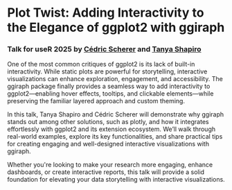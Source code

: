 # Plot Twist: Adding Interactivity to the Elegance of ggplot2 with ggiraph

### Talk for useR 2025 by [Cédric Scherer](https://www.cedricscherer.com/) and [Tanya Shapiro](www.indievisual.tech)

One of the most common critiques of ggplot2 is its lack of built-in interactivity. While static plots are powerful for storytelling, interactive visualizations can enhance exploration, engagement, and accessibility. The ggiraph package finally provides a seamless way to add interactivity to ggplot2—enabling hover effects, tooltips, and clickable elements—while preserving the familiar layered approach and custom theming.

In this talk, Tanya Shapiro and Cédric Scherer will demonstrate why ggiraph stands out among other solutions, such as plotly, and how it integrates effortlessly with ggplot2 and its extension ecosystem. We’ll walk through real-world examples, explore its key functionalities, and share practical tips for creating engaging and well-designed interactive visualizations with ggiraph.

Whether you're looking to make your research more engaging, enhance dashboards, or create interactive reports, this talk will provide a solid foundation for elevating your data storytelling with interactive visualizations.
